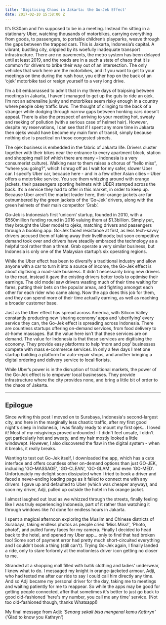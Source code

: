 ```yaml
---
title: 'Digitising Chaos in Jakarta: the Go-Jek Effect'
date: 2017-02-10 15:58:00 Z
---
```


It’s 9:30am and I’m supposed to be in a meeting. Instead I’m sitting in a stationary Uber, watching thousands of motorbikes, carrying everything from goods, to passengers, to portable children’s playparks, weave through the gaps between the trapped cars. This is Jakarta, Indonesia’s capital. A vibrant, bustling city, crippled by its woefully inadequate transport infrastructure. There are no pavements, the metro system has been delayed until at least 2019, and the roads are in a such a state of chaos that it is common for drivers to bribe their way out of an intersection. The only vehicles that work here are the motorbikes, and if you want to get to your meetings on time during the rush hour, you either hop on the back of an ‘ojek’ motorbike taxi or resign yourself to a very long drive. 

I’m a bit embarrassed to admit that in my three days of traipsing between meetings in Jakarta, I haven’t managed to get up the guts to ride an ojek. I’m not an adrenaline junky and motorbikes seem risky enough in a country where people obey traffic laws. The thought of clinging to the back of a stranger while dodging through narrow gaps between honking cars doesn’t appeal. There is also the prospect of arriving to your meeting hot, sweaty and reeking of pollution (with a serious case of helmet hair). However, despite my reservations, I can see that if I spent any more time in Jakarta then ojeks would have become my main form of transit, simply because nothing else is practical on those congested streets. 

The ojek business is embedded in the fabric of Jakarta life. Drivers cluster together with their bikes near the entrance to every apartment block, station and shopping mall (of which there are many – Indonesia is a very consumerist culture). Walking near to them raises a chorus of “hello miss”, “where you going?”, which I shrug off as I wait for my safer, slower Uber car. I specify Uber car, because here - and in a few other Asian cities – Uber offers a motorbike service. You see them whizzing around with orange jackets, their passengers sporting helmets with UBER stamped across the back. It’s a service they had to offer in this market, in order to keep up. Because Uber aren’t the market leader here, their orange jackets are far outnumbered by the green jackets of the ‘Go-Jek’ drivers, along with the green helmets of their main competitor ‘Grab’. 

Go-Jek is Indonesia’s first ‘unicorn’ startup, founded in 2010, with a $550million funding round in 2016 valuing them at $1.3billion. Simply put, they brought the Uber model to ojeks, matching drivers and passengers through a booking app. Go-Jek faced resistance at first, as less tech-savvy drivers accused them of taking away their livelihoods; but soon competitive demand took over and drivers have steadily embraced the technology as a helpful tool rather than a threat. Grab operate a very similar business, but Indonesia is only one of the Malaysian startup’s six operating regions. 

While the Uber effect has been to diversify a traditional industry and allow anyone with a car to turn it into a source of income, the Go-Jek effect is about digitising a road-side business. It didn’t necessarily bring new drivers to the road, instead it gave the existing drivers better tools to optimise their earnings. The old model saw drivers wasting much of their time waiting for fares, putting their bets on the popular areas, and fighting amongst each other for each rider who came along. Now the app does this job for them, and they can spend more of their time actually earning, as well as reaching a broader customer base. 

Just as the Uber effect has spread across America, with Silicon Valley constantly producing new ‘sharing economy’ apps and ‘uberifying’ every service they can, the Go-Jek effect is spreading across Indonesia. There are countless startups offering on-demand services, from food delivery to at-home massages. But the value here isn’t that these services are on demand. The value for Indonesia is that these services are digitising the economy. They provide easy platforms to help ‘mom and pop’ businesses compete with mass e-commerce services. In only a few days I met one startup building a platform for auto-repair shops, and another bringing a digital ordering and delivery service to local florists. 

While Uber’s power is in the disruption of traditional markets, the power of the Go-Jek effect is to empower local businesses. They provide infrastructure where the city provides none, and bring a little bit of order to the chaos of Jakarta. 

<hr>

## Epilogue
Since writing this post I moved on to Surabaya, Indonesia's second-largest city, and here in the marginally less chaotic traffic, after my first good night's sleep in Indonesia, I was finally ready to mount my first ojek... I loved it! Most of my misgivings proved unfounded - I didn't feel unsafe, I didn't get particularly hot and sweaty, and my hair mostly looked a little windswept. However, I also discovered the flaw in the digital system - when it breaks, it really breaks. 

Wanting to test out Go-Jek itself, I downloaded the app, which has a cute interface and offers countless other on-demand options than just GO-JEK, including 'GO-MASSAGE', 'GO-CLEAN', 'GO-GLAM', and even 'GO-MED'. Unfortunately my delight soon dissipated when I tried to book a driver and faced a never-ending loading page as it failed to connect me with any drivers. I gave up and defaulted to Uber (which was cheaper anyway), and soon my driver, Adji, pulled up outside the hotel in his orange jacket. 

I almost laughed out loud as we whizzed through the streets, finally feeling like I was truly experiencing Indonesia, part of it rather than watching it through windows like I'd done for endless hours in Jakarta. 

I spent a magical afternoon exploring the Muslim and Chinese districts of Surabaya, taking endless photos as people cried 'Miss Miss!', 'Photo, photo!', and pulled funny faces for my camera. Finally I decided to head back to the hotel, and opened my Uber app... only to find that had broken too! Some sort of payment error had pretty much short-circuited everything and I couldn't book a thing (still can't). Trying Go-Jek again, I finally landed a ride, only to stare forlornly at the motionless driver icon getting no closer to me. 

Stranded at a shopping mall filled with batik clothing and ladies' underwear, I knew what to do. I messaged my knight in orange-jacketed armour, Adji, who had texted me after our ride to say I could call him directly any time. And so Adji became my personal driver for the day, taking me to meetings and waiting patiently for me to reappear. So while the apps may be good for getting people connected, after that sometimes it's better to just go back to good old-fashioned 'here's my number, you call me any time' service. (Not too old-fashioned though, thanks Whatsapp!)

My final message from Adji: *'Senang sekali bisa mengenal kamu Kathryn'* ('Glad to know you Kathryn')

